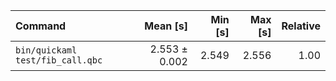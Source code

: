 | Command | Mean [s] | Min [s] | Max [s] | Relative |
|:---|---:|---:|---:|---:|
| `bin/quickaml test/fib_call.qbc` | 2.553 ± 0.002 | 2.549 | 2.556 | 1.00 |
